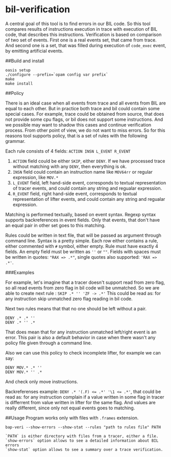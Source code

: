 

# bil-verification

A central goal of this tool is to find errors in our BIL code. So this tool
compares results of instructions execution in trace with execution of BIL code,
that describes this instructions. Verification is based on comparison of two
set of events. First one is a real events set, that came from trace. And second
one is a set, that was filled during execution of `code_exec` event, by
emitting artificial events.

##Build and install
```
oasis setup
./configure --prefix=`opam config var prefix`
make
make install
```
##Policy

There is an ideal case when all events from trace and all events from
BIL are equal to each other. But in practice both trace and bil could
contain some special cases. For example, trace could be obtained from
source, that does not provide some cpu flags, or bil does not support
some instructions.  And we possible may want to shadow this cases and
continue verification process. From other point of view, we do not want
to miss errors. So for this reasons tool supports policy, that is a set
of rules with the following grammar.

Each rule consists of 4 fields: `ACTION INSN L_EVENT R_EVENT`

1. `ACTION`  field could be either `SKIP`, either `DENY`. If we have processed
   trace without matching with any `DENY`, then everything is ok.
2. `INSN`    field could contain an instruction name like `MOV64rr` or regular
   expression, like `MOV.*`
3. `L_EVENT` field, left hand-side event, corresponds to textual representation
   of tracer events, and could contain any string and regualar expression.
4. `R_EVENT` field, right hand-side event, corresponds to textual representation
   of lifter events, and could contain any string and regualar expression.

Matching is performed textually, based on event syntax. Regexp syntax supports
backreferences in event fields. Only that events, that don't have an equal
pair in other set goes to this matching.

Rules could be written in text file, that will be passed as argument through
command line. Syntax is a pretty simple. Each row either contains a rule,
either commented with `#` symbol, either empty. Rule must have exactly
4 fields. An empty field must be written as `''` or `""`. Fields with spaces
must be written in quotes: `"RAX => .*"`, single quotes also supported:
`'RAX => .*'`.

###Examples

For example, let's imagine that a tracer doesn't support read from zero
flag, so all read events from zero flag in bil code will be unmatched.
So we are able to create next rule :
`SKIP .* '' 'ZF -> .*'`
This could be read as: for any instruction skip unmatched zero flag
reading in bil code.

Next two rules means that that no one should be left without a pair.
```
DENY .* .* ''
DENY .* '' .*
```
That does mean that for any instruction unmatched left/right event is an error.
This pair is also a default behavior in case when there wasn't any policy file
given through a command line.

Also we can use this policy to check incomplete lifter, for example we can say:
```
DENY MOV.* .* ''
DENY MOV.* '' .*
```
And check only move instructions.

Backreferenses example: `DENY .* '(.F) <= .*' '\1 <= .*'`, that could be read
as: for any instruction complain if a value written in some flag in tracer is
differrent from value written in lifter for the same flag. And values are
really different, since only not equal events goes to matching.

##Usage
Program works only with files with `.frames` extension.
```
bap-veri --show-errors --show-stat --rules "path to rules file" PATH

`PATH` is either directory with files from a tracer, either a file.
`show-errors` option allows to see a detailed information about BIL errors
`show-stat` option allows to see a summary over a trace verification.

```

